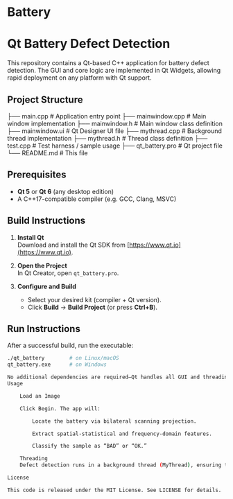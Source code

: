 # Battery
# Qt Battery Defect Detection

This repository contains a Qt-based C++ application for battery defect detection. The GUI and core logic are implemented in Qt Widgets, allowing rapid deployment on any platform with Qt support.

## Project Structure
├── main.cpp # Application entry point
├── mainwindow.cpp # Main window implementation
├── mainwindow.h # Main window class definition
├── mainwindow.ui # Qt Designer UI file
├── mythread.cpp # Background thread implementation
├── mythread.h # Thread class definition
├── test.cpp # Test harness / sample usage
├── qt_battery.pro # Qt project file
└── README.md # This file

## Prerequisites

- **Qt 5** or **Qt 6** (any desktop edition)
- A C++17-compatible compiler (e.g. GCC, Clang, MSVC)

## Build Instructions

1. **Install Qt**  
   Download and install the Qt SDK from [https://www.qt.io](https://www.qt.io).

2. **Open the Project**  
   In Qt Creator, open `qt_battery.pro`.

3. **Configure and Build**  
   - Select your desired kit (compiler + Qt version).  
   - Click **Build** → **Build Project** (or press **Ctrl+B**).

## Run Instructions

After a successful build, run the executable:

```bash
./qt_battery        # on Linux/macOS
qt_battery.exe      # on Windows

No additional dependencies are required—Qt handles all GUI and threading.
Usage

    Load an Image

    Click Begin. The app will:

        Locate the battery via bilateral scanning projection.

        Extract spatial‐statistical and frequency‐domain features.

        Classify the sample as “BAD” or “OK.”

    Threading
    Defect detection runs in a background thread (MyThread), ensuring the GUI remains responsive.

License

This code is released under the MIT License. See LICENSE for details.
